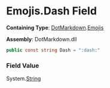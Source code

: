 # Emojis\.Dash Field

**Containing Type**: [DotMarkdown](../../README.md)\.[Emojis](../README.md)

**Assembly**: DotMarkdown\.dll

```csharp
public const string Dash = ":dash:"
```

### Field Value

System\.[String](https://docs.microsoft.com/en-us/dotnet/api/system.string)